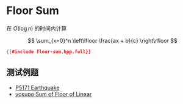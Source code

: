 # Floor Sum

在 $O(\log n)$ 的时间内计算

$$
\sum_{x=0}^n \left\lfloor \frac{ax + b}{c} \right\rfloor
$$

```cpp
{{#include floor-sum.hpp.full}}
```

## 测试例题

- [P5171 Earthquake](https://www.luogu.com.cn/problem/P5171)
- [yosupo Sum of Floor of Linear](https://judge.yosupo.jp/problem/sum_of_floor_of_linear)
